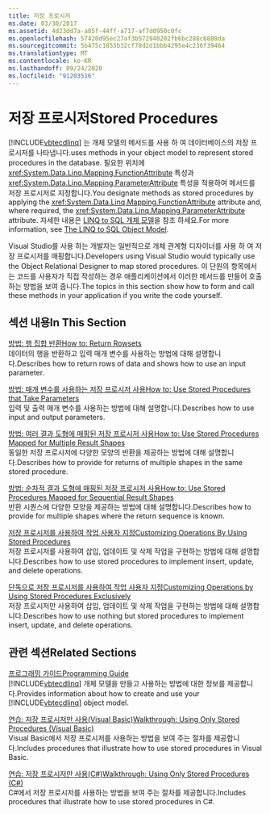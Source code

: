 ```yaml
---
title: 저장 프로시저
ms.date: 03/30/2017
ms.assetid: 4d23dd7a-a85f-44ff-a717-af7d0950c0fc
ms.openlocfilehash: 57420d95ec27af3b572940202fb6bc288c6888da
ms.sourcegitcommit: 5b475c1855b32cf78d2d1bbb4295e4c236f39464
ms.translationtype: MT
ms.contentlocale: ko-KR
ms.lasthandoff: 09/24/2020
ms.locfileid: "91203516"
---
```

# <a name="stored-procedures"></a><span data-ttu-id="48581-102">저장 프로시저</span><span class="sxs-lookup"><span data-stu-id="48581-102">Stored Procedures</span></span>

[!INCLUDE[vbtecdlinq](../../../../../../includes/vbtecdlinq-md.md)] <span data-ttu-id="48581-103">는 개체 모델의 메서드를 사용 하 여 데이터베이스의 저장 프로시저를 나타냅니다.</span><span class="sxs-lookup"><span data-stu-id="48581-103">uses methods in your object model to represent stored procedures in the database.</span></span> <span data-ttu-id="48581-104">필요한 위치에 <xref:System.Data.Linq.Mapping.FunctionAttribute> 특성과 <xref:System.Data.Linq.Mapping.ParameterAttribute> 특성을 적용하여 메서드를 저장 프로시저로 지정합니다.</span><span class="sxs-lookup"><span data-stu-id="48581-104">You designate methods as stored procedures by applying the <xref:System.Data.Linq.Mapping.FunctionAttribute> attribute and, where required, the <xref:System.Data.Linq.Mapping.ParameterAttribute> attribute.</span></span> <span data-ttu-id="48581-105">자세한 내용은 [LINQ to SQL 개체 모델](the-linq-to-sql-object-model.md)을 참조 하세요.</span><span class="sxs-lookup"><span data-stu-id="48581-105">For more information, see [The LINQ to SQL Object Model](the-linq-to-sql-object-model.md).</span></span>  
  
 <span data-ttu-id="48581-106">Visual Studio를 사용 하는 개발자는 일반적으로 개체 관계형 디자이너를 사용 하 여 저장 프로시저를 매핑합니다.</span><span class="sxs-lookup"><span data-stu-id="48581-106">Developers using Visual Studio would typically use the Object Relational Designer to map stored procedures.</span></span> <span data-ttu-id="48581-107">이 단원의 항목에서는 코드를 사용자가 직접 작성하는 경우 애플리케이션에서 이러한 메서드를 만들어 호출하는 방법을 보여 줍니다.</span><span class="sxs-lookup"><span data-stu-id="48581-107">The topics in this section show how to form and call these methods in your application if you write the code yourself.</span></span>  
  
## <a name="in-this-section"></a><span data-ttu-id="48581-108">섹션 내용</span><span class="sxs-lookup"><span data-stu-id="48581-108">In This Section</span></span>  

 [<span data-ttu-id="48581-109">방법: 행 집합 반환</span><span class="sxs-lookup"><span data-stu-id="48581-109">How to: Return Rowsets</span></span>](how-to-return-rowsets.md)  
 <span data-ttu-id="48581-110">데이터의 행을 반환하고 입력 매개 변수를 사용하는 방법에 대해 설명합니다.</span><span class="sxs-lookup"><span data-stu-id="48581-110">Describes how to return rows of data and shows how to use an input parameter.</span></span>  
  
 [<span data-ttu-id="48581-111">방법: 매개 변수를 사용하는 저장 프로시저 사용</span><span class="sxs-lookup"><span data-stu-id="48581-111">How to: Use Stored Procedures that Take Parameters</span></span>](how-to-use-stored-procedures-that-take-parameters.md)  
 <span data-ttu-id="48581-112">입력 및 출력 매개 변수를 사용하는 방법에 대해 설명합니다.</span><span class="sxs-lookup"><span data-stu-id="48581-112">Describes how to use input and output parameters.</span></span>  
  
 [<span data-ttu-id="48581-113">방법: 여러 결과 도형에 매핑된 저장 프로시저 사용</span><span class="sxs-lookup"><span data-stu-id="48581-113">How to: Use Stored Procedures Mapped for Multiple Result Shapes</span></span>](how-to-use-stored-procedures-mapped-for-multiple-result-shapes.md)  
 <span data-ttu-id="48581-114">동일한 저장 프로시저에 다양한 모양의 반환을 제공하는 방법에 대해 설명합니다.</span><span class="sxs-lookup"><span data-stu-id="48581-114">Describes how to provide for returns of multiple shapes in the same stored procedure.</span></span>  
  
 [<span data-ttu-id="48581-115">방법: 순차적 결과 도형에 매핑된 저장 프로시저 사용</span><span class="sxs-lookup"><span data-stu-id="48581-115">How to: Use Stored Procedures Mapped for Sequential Result Shapes</span></span>](how-to-use-stored-procedures-mapped-for-sequential-result-shapes.md)  
 <span data-ttu-id="48581-116">반환 시퀀스에 다양한 모양을 제공하는 방법에 대해 설명합니다.</span><span class="sxs-lookup"><span data-stu-id="48581-116">Describes how to provide for multiple shapes where the return sequence is known.</span></span>  
  
 [<span data-ttu-id="48581-117">저장 프로시저를 사용하여 작업 사용자 지정</span><span class="sxs-lookup"><span data-stu-id="48581-117">Customizing Operations By Using Stored Procedures</span></span>](customizing-operations-by-using-stored-procedures.md)  
 <span data-ttu-id="48581-118">저장 프로시저를 사용하여 삽입, 업데이트 및 삭제 작업을 구현하는 방법에 대해 설명합니다.</span><span class="sxs-lookup"><span data-stu-id="48581-118">Describes how to use stored procedures to implement insert, update, and delete operations.</span></span>  
  
 [<span data-ttu-id="48581-119">단독으로 저장 프로시저를 사용하여 작업 사용자 지정</span><span class="sxs-lookup"><span data-stu-id="48581-119">Customizing Operations by Using Stored Procedures Exclusively</span></span>](customizing-operations-by-using-stored-procedures-exclusively.md)  
 <span data-ttu-id="48581-120">저장 프로시저만 사용하여 삽입, 업데이트 및 삭제 작업을 구현하는 방법에 대해 설명합니다.</span><span class="sxs-lookup"><span data-stu-id="48581-120">Describes how to use nothing but stored procedures to implement insert, update, and delete operations.</span></span>  
  
## <a name="related-sections"></a><span data-ttu-id="48581-121">관련 섹션</span><span class="sxs-lookup"><span data-stu-id="48581-121">Related Sections</span></span>  

 [<span data-ttu-id="48581-122">프로그래밍 가이드</span><span class="sxs-lookup"><span data-stu-id="48581-122">Programming Guide</span></span>](programming-guide.md)  
 <span data-ttu-id="48581-123">[!INCLUDE[vbtecdlinq](../../../../../../includes/vbtecdlinq-md.md)] 개체 모델을 만들고 사용하는 방법에 대한 정보를 제공합니다.</span><span class="sxs-lookup"><span data-stu-id="48581-123">Provides information about how to create and use your [!INCLUDE[vbtecdlinq](../../../../../../includes/vbtecdlinq-md.md)] object model.</span></span>  
  
 [<span data-ttu-id="48581-124">연습: 저장 프로시저만 사용(Visual Basic)</span><span class="sxs-lookup"><span data-stu-id="48581-124">Walkthrough: Using Only Stored Procedures (Visual Basic)</span></span>](walkthrough-using-only-stored-procedures-visual-basic.md)  
 <span data-ttu-id="48581-125">Visual Basic에서 저장 프로시저를 사용하는 방법을 보여 주는 절차를 제공합니다.</span><span class="sxs-lookup"><span data-stu-id="48581-125">Includes procedures that illustrate how to use stored procedures in Visual Basic.</span></span>  
  
 [<span data-ttu-id="48581-126">연습: 저장 프로시저만 사용(C#)</span><span class="sxs-lookup"><span data-stu-id="48581-126">Walkthrough: Using Only Stored Procedures (C#)</span></span>](walkthrough-using-only-stored-procedures-csharp.md)  
 <span data-ttu-id="48581-127">C#에서 저장 프로시저를 사용하는 방법을 보여 주는 절차를 제공합니다.</span><span class="sxs-lookup"><span data-stu-id="48581-127">Includes procedures that illustrate how to use stored procedures in C#.</span></span>
